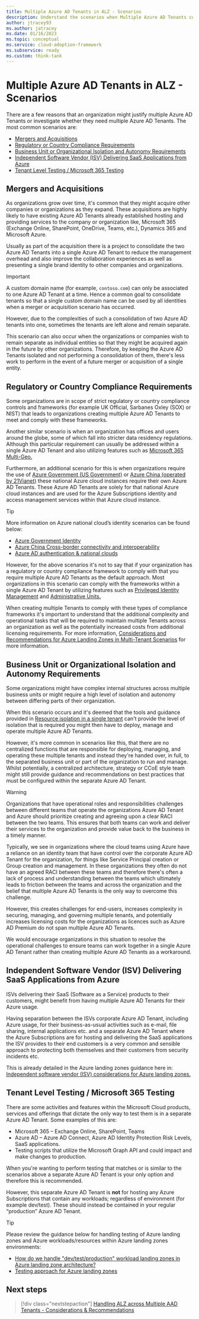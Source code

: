 ```yaml
---
title: Multiple Azure AD Tenants in ALZ - Scenarios
description: Understand the scenarios when Multiple Azure AD Tenants could be required in relation to Azure Landing Zones
author: jtracey93
ms.author: jatracey
ms.date: 01/16/2023
ms.topic: conceptual
ms.service: cloud-adoption-framework
ms.subservice: ready
ms.custom: think-tank
---
```


# Multiple Azure AD Tenants in ALZ - Scenarios

There are a few reasons that an organization might justify multiple Azure AD Tenants or investigate whether they need multiple Azure AD Tenants. The most common scenarios are:

- [Mergers and Acquisitions](#mergers-and-acquisitions)
- [Regulatory or Country Compliance Requirements](#regulatory-or-country-compliance-requirements)
- [Business Unit or Organizational Isolation and Autonomy Requirements](#business-unit-or-organizational-isolation-and-autonomy-requirements)
- [Independent Software Vendor (ISV) Delivering SaaS Applications from Azure](#independent-software-vendor-isv-delivering-saas-applications-from-azure)
- [Tenant Level Testing / Microsoft 365 Testing](#tenant-level-testing--microsoft-365-testing)

## Mergers and Acquisitions

As organizations grow over time, it's common that they might acquire other companies or organizations as they expand. These acquisitions are highly likely to have existing Azure AD Tenants already established hosting and providing services to the company or organization like, Microsoft 365 (Exchange Online, SharePoint, OneDrive, Teams, etc.), Dynamics 365 and Microsoft Azure.

Usually as part of the acquisition there is a project to consolidate the two Azure AD Tenants into a single Azure AD Tenant to reduce the management overhead and also improve the collaboration experiences as well as presenting a single brand identity to other companies and organizations.

>[!IMPORTANT]
> A custom domain name (for example, `contoso.com`) can only be associated to one Azure AD Tenant at a time. Hence a common goal to consolidate tenants so that a single custom domain name can be used by all identities when a merger or acquisition scenario has occurred.

However, due to the complexities of such a consolidation of two Azure AD tenants into one, sometimes the tenants are left alone and remain separate.

This scenario can also occur when the organizations or companies wish to remain separate as individual entities so that they might be acquired again in the future by other organizations. Therefore, by keeping the Azure AD Tenants isolated and not performing a consolidation of them, there's less work to perform in the event of a future merger or acquisition of a single entity.

## Regulatory or Country Compliance Requirements

Some organizations are in scope of strict regulatory or country compliance controls and frameworks (for example UK Official, Sarbanes Oxley (SOX) or NIST) that leads to organizations creating multiple Azure AD Tenants to meet and comply with these frameworks.

Another similar scenario is when an organization has offices and users around the globe, some of which fall into stricter data residency regulations. Although this particular requirement can usually be addressed within a single Azure AD Tenant and also utilizing features such as [Microsoft 365 Multi-Geo.](/microsoft-365/enterprise/microsoft-365-multi-geo)

Furthermore, an additional scenario for this is when organizations require the use of [Azure Government (US Government)](/azure/azure-government/documentation-government-welcome) or [Azure China (operated by 21Vianet)](/azure/china/overview-operations) these national Azure cloud instances require their own Azure AD Tenants. These Azure AD Tenants are solely for that national Azure cloud instances and are used for the Azure Subscriptions identity and access management services within that Azure cloud instance.

>[!TIP]
> More information on Azure national cloud’s identity scenarios can be found below:
>
> - [Azure Government Identity](/azure/azure-government/documentation-government-plan-identity#identity-scenarios-for-subscription-administration-in-azure-government)
> - [Azure China Cross-border connectivity and interoperability](/azure/china/overview-connectivity-and-interoperability)
> - [Azure AD authentication & national clouds](/azure/active-directory/develop/authentication-national-cloud)

However, for the above scenarios it's not to say that if your organization has a regulatory or country compliance framework to comply with that you require multiple Azure AD Tenants as the default approach. Most organizations in this scenario can comply with the frameworks within a single Azure AD Tenant by utilizing features such as [Privileged Identity Management](/azure/active-directory/privileged-identity-management/pim-configure) and [Administrative Units.](/azure/active-directory/roles/administrative-units)

When creating multiple Tenants to comply with these types of compliance frameworks it's important to understand that the additional complexity and operational tasks that will be required to maintain multiple Tenants across an organization as well as the potentially increased costs from additional licensing requirements. For more information, [Considerations and Recommendations for Azure Landing Zones in Multi-Tenant Scenarios](multiple-aad-tenants-in-alz-handling-c-r.md) for more information.

## Business Unit or Organizational Isolation and Autonomy Requirements

Some organizations might have complex internal structures across multiple business units or might require a high level of isolation and autonomy between differing parts of their organization.

When this scenario occurs and it's deemed that the tools and guidance provided in [Resource isolation in a single tenant](/azure/active-directory/fundamentals/secure-with-azure-ad-single-tenant) can't provide the level of isolation that is required you might then have to deploy, manage and operate multiple Azure AD Tenants.

However, it's more common in scenarios like this, that there are no centralized functions that are responsible for deploying, managing, and operating these multiple tenants and instead they're handed over, in full, to the separated business unit or part of the organization to run and manage. Whilst potentially, a centralized architecture, strategy or CCoE style team might still provide guidance and recommendations on best practices that must be configured within the separate Azure AD Tenant.

>[!WARNING]
> Organizations that have operational roles and responsibilities challenges between different teams that operate the organizations Azure AD Tenant and Azure should prioritize creating and agreeing upon a clear RACI between the two teams. This ensures that both teams can work and deliver their services to the organization and provide value back to the business in a timely manner.
> 
> Typically, we see in organizations where the cloud teams using Azure have a reliance on an identity team that have control over the corporate Azure AD Tenant for the organization, for things like Service Principal creation or Group creation and management. In these organizations they often do not have an agreed RACI between these teams and therefore there's often a lack of process and understanding between the teams which ultimately leads to friction between the teams and across the organization and the belief that multiple Azure AD Tenants is the only way to overcome this challenge.
> 
> However, this creates challenges for end-users, increases complexity in securing, managing, and governing multiple tenants, and potentially increases licensing costs for the organizations as licences such as Azure AD Premium do not span multiple Azure AD Tenants.
> 
> We would encourage organizations in this situation to resolve the operational challenges to ensure teams can work together in a single Azure AD Tenant rather than creating multiple Azure AD Tenants as a workaround.

## Independent Software Vendor (ISV) Delivering SaaS Applications from Azure

ISVs delivering their SaaS (Software as a Service) products to their customers, might benefit from having multiple Azure AD Tenants for their Azure usage. 

Having separation between the ISVs corporate Azure AD Tenant, including Azure usage, for their business-as-usual activities such as e-mail, file sharing, internal applications etc. and a separate Azure AD Tenant where the Azure Subscriptions are for hosting and delivering the SaaS applications the ISV provides to their end customers is a very common and sensible approach to protecting both themselves and their customers from security incidents etc.

This is already detailed in the Azure landing zones guidance here in: [Independent software vendor (ISV) considerations for Azure landing zones.](/azure/cloud-adoption-framework/ready/landing-zone/isv-landing-zone)

## Tenant Level Testing / Microsoft 365 Testing

There are some activities and features within the Microsoft Cloud products, services and offerings that dictate the only way to test them is in a separate Azure AD Tenant. Some examples of this are:

- Microsoft 365 – Exchange Online, SharePoint, Teams
- Azure AD – Azure AD Connect, Azure AD Identity Protection Risk Levels, SaaS applications.
- Testing scripts that utilize the Microsoft Graph API and could impact and make changes to production.

When you're wanting to perform testing that matches or is similar to the scenarios above a separate Azure AD Tenant is your only option and therefore this is recommended.

However, this separate Azure AD Tenant is **not** for hosting any Azure Subscriptions that contain any workloads; regardless of environment (for example dev/test). These should instead be contained in your regular “production” Azure AD Tenant.

>[!TIP]
> Please review the guidance below for handling testing of Azure landing zones and Azure workloads/resources within Azure landing zones environments:
>
> - [How do we handle "dev/test/production" workload landing zones in Azure landing zone architecture?](/azure/cloud-adoption-framework/ready/enterprise-scale/faq#how-do-we-handle-devtestproduction-workload-landing-zones-in-azure-landing-zone-architecture)
> - [Testing approach for Azure landing zones](/azure/cloud-adoption-framework/ready/enterprise-scale/testing-approach)

## Next steps

> [!div class="nextstepaction"]
> [Handling ALZ across Multiple AAD Tenants - Considerations & Recommendations](multiple-aad-tenants-in-alz-handling-c-r.md)

